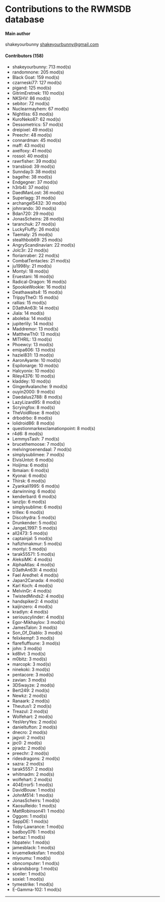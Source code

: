 # Contributions to the RWMSDB database

#### Main author
shakeyourbunny <shakeyourbunny@gmail.com>

#### Contributors (158)
- shakeyourbunny: 713 mod(s)
- randomnone: 205 mod(s)
- Black Goat: 159 mod(s)
- czarneski77: 127 mod(s)
- pigand: 125 mod(s)
- GitrimEretnek: 110 mod(s)
- NKSHV: 86 mod(s)
- sebitor: 72 mod(s)
- Nuclearmayhem: 67 mod(s)
- Nightliss: 63 mod(s)
- KuroNeko87: 62 mod(s)
- Dessometrics: 57 mod(s)
- dreipixel: 49 mod(s)
- Preechr: 48 mod(s)
- connardman: 45 mod(s)
- maff: 43 mod(s)
- axelfoxy: 41 mod(s)
- rossol: 40 mod(s)
- rawrfisher: 39 mod(s)
- transbiod: 39 mod(s)
- Sunnday3: 38 mod(s)
- bagelhe: 38 mod(s)
- Endgegner: 37 mod(s)
- h3rb4l: 37 mod(s)
- DaedManLost: 36 mod(s)
- Superlagg: 31 mod(s)
- archangel5432: 30 mod(s)
- johnrando: 30 mod(s)
- Bdan720: 29 mod(s)
- JonasScheins: 28 mod(s)
- taranchuk: 27 mod(s)
- LuckyFluffy: 26 mod(s)
- Taemaly: 25 mod(s)
- stealthbob69: 25 mod(s)
- AngryScandinavian: 22 mod(s)
- Jolc3r: 22 mod(s)
- florianraber: 22 mod(s)
- CombatTentacles: 21 mod(s)
- ju1998ly: 21 mod(s)
- Montyi: 18 mod(s)
- Eruestani: 16 mod(s)
- Radical-Dragon: 16 mod(s)
- SpookieWookie: 16 mod(s)
- Deathawaits4: 15 mod(s)
- TrippyTheO: 15 mod(s)
- rallias: 15 mod(s)
- D3athAn63l: 14 mod(s)
- Jiala: 14 mod(s)
- aboleba: 14 mod(s)
- jupiterlily: 14 mod(s)
- Maddremor: 13 mod(s)
- MatthewTh0: 13 mod(s)
- MlTHRlL: 13 mod(s)
- Phoewcy: 13 mod(s)
- emipa606: 13 mod(s)
- haziel831: 13 mod(s)
- AaronAyante: 10 mod(s)
- Espilonarge: 10 mod(s)
- Halcyonix: 10 mod(s)
- Riley4376: 10 mod(s)
- kladdey: 10 mod(s)
- GingerAvalanche: 9 mod(s)
- ouyin2000: 9 mod(s)
- Daedalus2788: 8 mod(s)
- LazyLizard95: 8 mod(s)
- Scryingfox: 8 mod(s)
- TheVoidRose: 8 mod(s)
- drbodrbo: 8 mod(s)
- lolidroid86: 8 mod(s)
- questionmarkexclamationpoint: 8 mod(s)
- r4d6: 8 mod(s)
- LemmysTash: 7 mod(s)
- brucethemoose: 7 mod(s)
- melvingroenendaal: 7 mod(s)
- simplysublimee: 7 mod(s)
- ElvisUntot: 6 mod(s)
- Hoijima: 6 mod(s)
- Ibmaian: 6 mod(s)
- Kyonai: 6 mod(s)
- Thirsk: 6 mod(s)
- Zyankali1995: 6 mod(s)
- darwinning: 6 mod(s)
- kenderbard: 6 mod(s)
- lanzljo: 6 mod(s)
- simplysublime: 6 mod(s)
- trillex: 6 mod(s)
- Discohydra: 5 mod(s)
- Drunkender: 5 mod(s)
- JangeL1997: 5 mod(s)
- all2473: 5 mod(s)
- captainjal: 5 mod(s)
- hafizhmakmur: 5 mod(s)
- montyi: 5 mod(s)
- tarak55571: 5 mod(s)
- AleksiMK: 4 mod(s)
- AlphaAtlas: 4 mod(s)
- D3athAn63I: 4 mod(s)
- Fael Aredhel: 4 mod(s)
- Japan2Canada: 4 mod(s)
- Karl Koch: 4 mod(s)
- MelvinGr: 4 mod(s)
- TwistedMinds2: 4 mod(s)
- handspiker2: 4 mod(s)
- kaijinzero: 4 mod(s)
- kradlyn: 4 mod(s)
- seriouscylinder: 4 mod(s)
- Egor-Mikhaylov: 3 mod(s)
- JamesTalon: 3 mod(s)
- Son_Of_Diablo: 3 mod(s)
- felixkempf: 3 mod(s)
- flarefluffsune: 3 mod(s)
- john: 3 mod(s)
- kd8lvt: 3 mod(s)
- m0bitz: 3 mod(s)
- marcopk: 3 mod(s)
- ninekoki: 3 mod(s)
- pentacore: 3 mod(s)
- zavian: 3 mod(s)
- 3DSwayze: 2 mod(s)
- Bert249: 2 mod(s)
- Newkz: 2 mod(s)
- Ranaark: 2 mod(s)
- Theutus1: 2 mod(s)
- Treazul: 2 mod(s)
- Wolfehart: 2 mod(s)
- YesVeryYes: 2 mod(s)
- danieltufton: 2 mod(s)
- dnecro: 2 mod(s)
- jagvol: 2 mod(s)
- jpc0: 2 mod(s)
- pjradz: 2 mod(s)
- preechr: 2 mod(s)
- ridesdragons: 2 mod(s)
- sazra: 2 mod(s)
- tarak5557: 2 mod(s)
- whitmadm: 2 mod(s)
- wolfehart: 2 mod(s)
- 404Error5: 1 mod(s)
- DavidBouw: 1 mod(s)
- JohnM514: 1 mod(s)
- JonasScheirs: 1 mod(s)
- KaosuReido: 1 mod(s)
- MattRobinson41: 1 mod(s)
- Oggom: 1 mod(s)
- SeppDE: 1 mod(s)
- Toby-Lawrance: 1 mod(s)
- badboy076: 1 mod(s)
- bertaz: 1 mod(s)
- hbpateiv: 1 mod(s)
- jamesblack: 1 mod(s)
- kruemelkeksfan: 1 mod(s)
- miyoumu: 1 mod(s)
- obncomputer: 1 mod(s)
- sbrandsborg: 1 mod(s)
- sceiler: 1 mod(s)
- soxiel: 1 mod(s)
- tymestrike: 1 mod(s)
- E-Gamma-102: 1 mod(s)
------------
